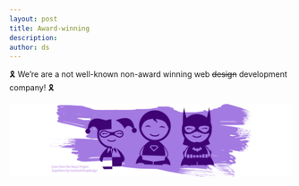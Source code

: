 ```yaml
---
layout: post
title: Award-winning
description:
author: ds
---
```


🎗 We’re are a not well-known non-award winning web ~~design~~ development company! 🎗

<a href="https://decaf.de/en"><img style="outline: none;" src="/content/images/2016/08/superheroes.png" alt="Team"></a>
